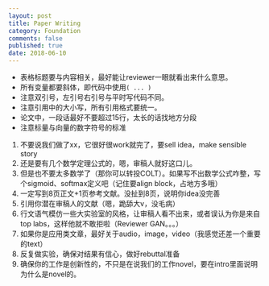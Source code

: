 ```yaml
---
layout: post
title: Paper Writing
category: Foundation
comments: false
published: true
date: 2018-06-10
---
```


* 表格标题要与内容相关，最好能让reviewer一眼就看出来什么意思。
* 所有变量都要斜体，即代码中使用<code>\( ... \)</code>
* 注意双引号，左引号右引号与平时写代码不同。
* 注意引用中的大小写，所有引用格式要统一。
* 论文中，一段话最好不要超过15行，太长的话找地方分段
* 注意标量与向量的数字符号的标准



1. 不要说我们做了xx，它很好很work就完了，要sell idea，make sensible story
2. 还是要有几个数学定理公式的，嗯，审稿人就好这口儿。
3. 但是也不要太多数学了（那你可以转投COLT）。如果写不出数学公式咋整，写个sigmoid、softmax定义吧（记住要align block，占地方多哦）
4. 一定写到8页正文+1页参考文献。没扯到8页，说明你idea没完善
5. 引用你潜在审稿人的文献（嗯，跪舔大v，没毛病）
6. 行文语气模仿一些大实验室的风格，让审稿人看不出来，或者误认为你是来自top labs，这样他就不敢拒啦（Reviewer GAN。。。）
7. 如果你是应用类文章，最好关于audio，image，video（我感觉还差一个重要的text）
8. 反复做实验，确保对结果有信心，做好rebuttal准备
9. 确保你的工作是创新性的，不只是在说我们的工作novel，要在intro里面说明为什么是novel的。
